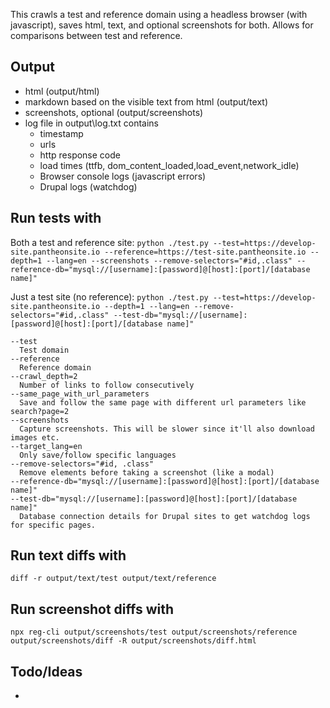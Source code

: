 This crawls a test and reference domain using a headless browser (with javascript), saves html, text, and optional screenshots for both.
Allows for comparisons between test and reference.

## Output
* html (output/html)
* markdown based on the visible text from html (output/text)
* screenshots, optional (output/screenshots)
* log file in output\log.txt contains
  * timestamp
  * urls
  * http response code
  * load times (ttfb, dom_content_loaded,load_event,network_idle)
  * Browser console logs (javascript errors)
  * Drupal logs (watchdog)

## Run tests with

Both a test and reference site:
`python ./test.py --test=https://develop-site.pantheonsite.io --reference=https://test-site.pantheonsite.io --depth=1 --lang=en --screenshots --remove-selectors="#id,.class" --reference-db="mysql://[username]:[password]@[host]:[port]/[database name]"`

Just a test site (no reference):
`python ./test.py --test=https://develop-site.pantheonsite.io --depth=1 --lang=en --remove-selectors="#id,.class" --test-db="mysql://[username]:[password]@[host]:[port]/[database name]"`

```
--test
  Test domain
--reference
  Reference domain
--crawl_depth=2
  Number of links to follow consecutively
--same_page_with_url_parameters
  Save and follow the same page with different url parameters like search?page=2
--screenshots
  Capture screenshots. This will be slower since it'll also download images etc.
--target_lang=en
  Only save/follow specific languages
--remove-selectors="#id, .class"
  Remove elements before taking a screenshot (like a modal)
--reference-db="mysql://[username]:[password]@[host]:[port]/[database name]"
--test-db="mysql://[username]:[password]@[host]:[port]/[database name]"
  Database connection details for Drupal sites to get watchdog logs for specific pages.
 ```

## Run text diffs with
`diff -r output/text/test output/text/reference`

## Run screenshot diffs with
`npx reg-cli output/screenshots/test output/screenshots/reference output/screenshots/diff -R output/screenshots/diff.html`

## Todo/Ideas
* 